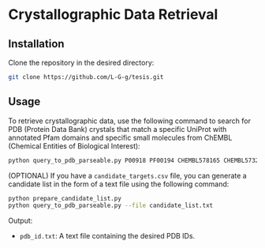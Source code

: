 # Crystallographic Data Retrieval
## Installation
Clone the repository in the desired directory:
```bash
git clone https://github.com/L-G-g/tesis.git
```

## Usage

To retrieve crystallographic data, use the following command to search for PDB (Protein Data Bank) crystals that match a specific UniProt with annotated Pfam domains and specific small molecules from ChEMBL (Chemical Entities of Biological Interest):

```bash
python query_to_pdb_parseable.py P00918 PF00194 CHEMBL578165 CHEMBL573209 CHEMBL567820 CHEMBL567821 CHEMBL3343261 CHEMBL441343 CHEMBL575341 CHEMBL3760079 CHEMBL65369
```

(OPTIONAL) If you have a `candidate_targets.csv` file, you can generate a candidate list in the form of a text file using the following command:

```bash
python prepare_candidate_list.py
python query_to_pdb_parseable.py --file candidate_list.txt
```

Output:
- `pdb_id.txt`: A text file containing the desired PDB IDs.

